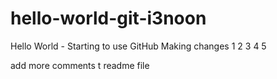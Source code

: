 # hello-world-git-i3noon
Hello World - Starting to use GitHub
Making changes
1
2
3
4
5

add more comments t readme file
